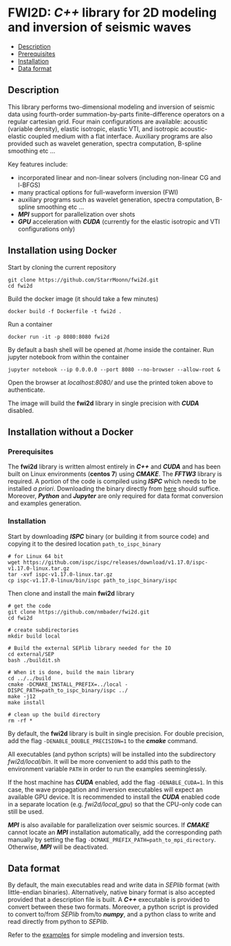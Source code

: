 # FWI2D: **_C++_** library for 2D modeling and inversion of seismic waves

- [Description](#Description)
- [Prerequisites](#Prerequisites)
- [Installation](#Installation)
- [Data format](#Data-format)

## Description

This library performs two-dimensional modeling and inversion of seismic data using fourth-order summation-by-parts finite-difference operators on a regular cartesian grid. Four main configurations are available: acoustic (variable density), elastic isotropic, elastic VTI, and isotropic acoustic-elastic coupled medium with a flat interface. Auxiliary programs are also provided such as wavelet generation, spectra computation, B-spline smoothing etc ...

Key features include:

* incorporated linear and non-linear solvers (including non-linear CG and l-BFGS)
* many practical options for full-waveform inversion (FWI)
* auxiliary programs such as wavelet generation, spectra computation, B-spline smoothing etc ...
* **_MPI_** support for parallelization over shots
* **_GPU_** acceleration with **_CUDA_** (currently for the elastic isotropic and VTI configurations only)

## Installation using Docker

Start by cloning the current repository
```
git clone https://github.com/StarrMoonn/fwi2d.git
cd fwi2d
```

Build the docker image (it should take a few minutes)
```
docker build -f Dockerfile -t fwi2d .
```

Run a container
```
docker run -it -p 8080:8080 fwi2d
```

By default a bash shell will be opened at /home inside the container.
Run jupyter notebook from within the container
```
jupyter notebook --ip 0.0.0.0 --port 8080 --no-browser --allow-root &
```

Open the browser at *localhost:8080/​* and use the printed token above to authenticate.

The image will build the **fwi2d** library in single precision with **_CUDA_** disabled.

## Installation without a Docker

### Prerequisites

The **fwi2d** library is written almost entirely in **_C++_** and **_CUDA_** and has been built on Linux environments (**centos 7**) using **_CMAKE_**. The **_FFTW3_** library is required. A portion of the code is compiled using **_ISPC_** which needs to be installed *a priori*. Downloading the binary directly from [here](https://ispc.github.io/) should suffice. Moreover, **_Python_** and **_Jupyter_** are only required for data format conversion and examples generation.

### Installation

Start by downloading **_ISPC_** binary (or building it from source code) and copying it to the desired location `path_to_ispc_binary`
```
# for Linux 64 bit
wget https://github.com/ispc/ispc/releases/download/v1.17.0/ispc-v1.17.0-linux.tar.gz
tar -xvf ispc-v1.17.0-linux.tar.gz
cp ispc-v1.17.0-linux/bin/ispc path_to_ispc_binary/ispc
```

Then clone and install the main **fwi2d** library
```
# get the code
git clone https://github.com/nmbader/fwi2d.git
cd fwi2d

# create subdirectories
mkdir build local

# Build the external SEPlib library needed for the IO
cd external/SEP
bash ./buildit.sh

# When it is done, build the main library
cd ../../build
cmake -DCMAKE_INSTALL_PREFIX=../local -DISPC_PATH=path_to_ispc_binary/ispc ../
make -j12
make install

# clean up the build directory
rm -rf *
```
By default, the **fwi2d** library is built in single precision. For double precision, add the flag `-DENABLE_DOUBLE_PRECISION=1`
 to the **_cmake_** command. 

All executables (and python scripts) will be installed into the subdirectory *fwi2d/local/bin*. It will be more convenient to add this path to the environment variable `PATH` in order to run the examples seeminglessly.

If the host machine has **_CUDA_** enabled, add the flag `-DENABLE_CUDA=1`. In this case, the wave propagation and inversion executables will expect an available GPU device. It is recommended to install the **_CUDA_** enabled code in a separate location (e.g. *fwi2d/local_gpu*) so that the CPU-only code can still be used.

**_MPI_** is also available for parallelization over seismic sources. If **_CMAKE_** cannot locate an **_MPI_** installation automatically, add the corresponding path manually by setting the flag `-DCMAKE_PREFIX_PATH=path_to_mpi_directory`. Otherwise, **_MPI_** will be deactivated.


## Data format

By default, the main executables read and write data in *SEPlib* format (with little-endian binaries). Alternatively, native binary format is also accepted provided that a description file is built. A **_C++_** executable is provided to convert between these two formats. Moreover, a python script is provided to convert to/from *SEPlib* from/to **_numpy_**, and a python class to write and read directly from python to *SEPlib*.

Refer to the [examples](https://github.com/nmbader/fwi2d/tree/master/examples) for simple modeling and inversion tests.
